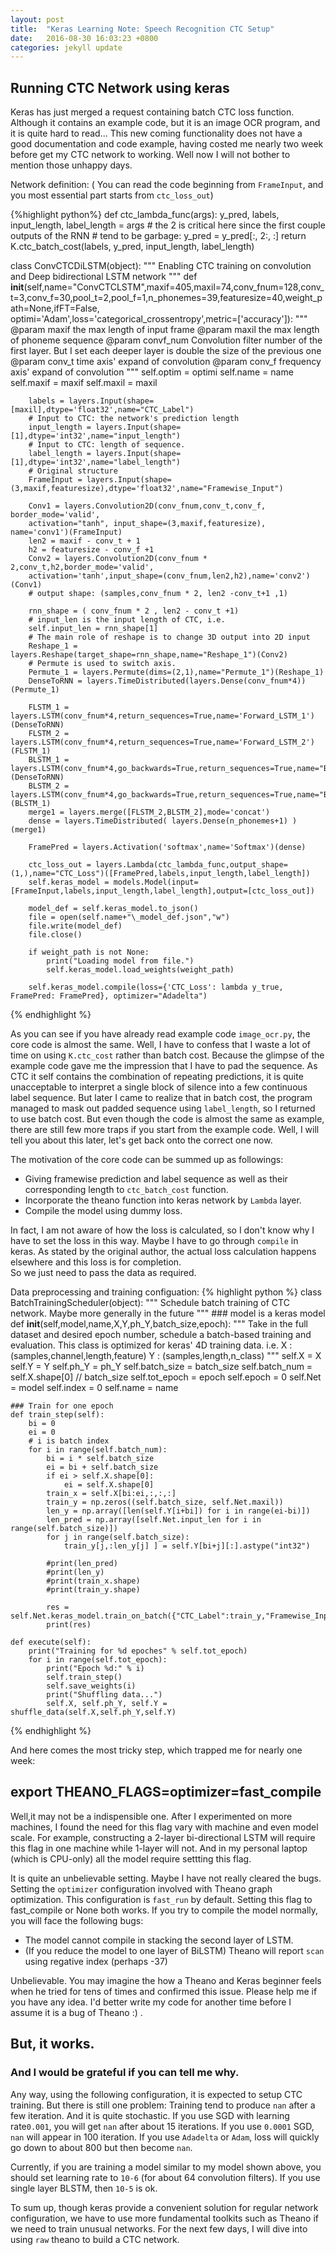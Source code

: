 ```yaml
---
layout: post
title:  "Keras Learning Note: Speech Recognition CTC Setup"
date:   2016-08-30 16:03:23 +0800
categories: jekyll update
---
```


## Running CTC Network using keras

Keras has just merged a request containing batch CTC loss function. Although it contains an example code, but it is an image OCR program, and it is quite hard to read... This new coming functionality does not have a good documentation and code example, having costed me nearly two week before get my CTC network to working. Well now I will not bother to mention those unhappy days.

Network definition: ( You can read the code beginning from `FrameInput`, and you most essential part starts from `ctc_loss_out`)

{%highlight python%}
def ctc_lambda_func(args):
    y_pred, labels, input_length, label_length = args
    # the 2 is critical here since the first couple outputs of the RNN
    # tend to be garbage:
    y_pred = y_pred[:, 2:, :]
    return K.ctc_batch_cost(labels, y_pred, input_length, label_length)

class ConvCTCDiLSTM(object):
    """
    Enabling CTC training on convolution and Deep bidirectional LSTM network
    """
    def __init__(self,name="ConvCTCLSTM",maxif=405,maxil=74,conv_fnum=128,conv_t=3,conv_f=30,pool_t=2,pool_f=1,n_phonemes=39,featuresize=40,weight_path=None,ifFT=False,
    optimi='Adam',loss='categorical_crossentropy',metric=['accuracy']):
        """
        @param maxif the max length of input frame
        @param maxil the max length of phoneme sequence
        @param convf_num Convolution filter number of the first layer. But I set each deeper layer is double the size of the previous one
        @param conv_t time axis' expand of convolution
        @param conv_f frequency axis' expand of convolution
        """
        self.optim = optimi
        self.name = name
        self.maxif = maxif
        self.maxil = maxil

        labels = layers.Input(shape=[maxil],dtype='float32',name="CTC_Label")
        # Input to CTC: the network's prediction length
        input_length = layers.Input(shape=[1],dtype='int32',name="input_length")
        # Input to CTC: length of sequence.
        label_length = layers.Input(shape=[1],dtype='int32',name="label_length")
        # Original structure
        FrameInput = layers.Input(shape=(3,maxif,featuresize),dtype='float32',name="Framewise_Input")

        Conv1 = layers.Convolution2D(conv_fnum,conv_t,conv_f, border_mode='valid',
        activation="tanh", input_shape=(3,maxif,featuresize), name='conv1')(FrameInput)
        len2 = maxif - conv_t + 1
        h2 = featuresize - conv_f +1
        Conv2 = layers.Convolution2D(conv_fnum * 2,conv_t,h2,border_mode='valid',
        activation='tanh',input_shape=(conv_fnum,len2,h2),name='conv2')(Conv1)
        # output shape: (samples,conv_fnum * 2, len2 -conv_t+1 ,1)

        rnn_shape = ( conv_fnum * 2 , len2 - conv_t +1)
        # input_len is the input length of CTC, i.e.
        self.input_len = rnn_shape[1]
        # The main role of reshape is to change 3D output into 2D input
        Reshape_1 = layers.Reshape(target_shape=rnn_shape,name="Reshape_1")(Conv2)
        # Permute is used to switch axis.
        Permute_1 = layers.Permute(dims=(2,1),name="Permute_1")(Reshape_1)
        DenseToRNN = layers.TimeDistributed(layers.Dense(conv_fnum*4))(Permute_1)

        FLSTM_1 = layers.LSTM(conv_fnum*4,return_sequences=True,name='Forward_LSTM_1')(DenseToRNN)
        FLSTM_2 = layers.LSTM(conv_fnum*4,return_sequences=True,name='Forward_LSTM_2')(FLSTM_1)
        BLSTM_1 = layers.LSTM(conv_fnum*4,go_backwards=True,return_sequences=True,name="Backward_LSTM_1")(DenseToRNN)
        BLSTM_2 = layers.LSTM(conv_fnum*4,go_backwards=True,return_sequences=True,name="Backward_LSTM_2")(BLSTM_1)
        merge1 = layers.merge([FLSTM_2,BLSTM_2],mode='concat')
        dense = layers.TimeDistributed( layers.Dense(n_phonemes+1) )(merge1)

        FramePred = layers.Activation('softmax',name='Softmax')(dense)

        ctc_loss_out = layers.Lambda(ctc_lambda_func,output_shape=(1,),name="CTC_Loss")([FramePred,labels,input_length,label_length])
        self.keras_model = models.Model(input=[FrameInput,labels,input_length,label_length],output=[ctc_loss_out])

        model_def = self.keras_model.to_json()
        file = open(self.name+"\_model_def.json","w")
        file.write(model_def)
        file.close()

        if weight_path is not None:
            print("Loading model from file.")
            self.keras_model.load_weights(weight_path)

        self.keras_model.compile(loss={'CTC_Loss': lambda y_true, FramePred: FramePred}, optimizer="Adadelta")
{% endhighlight %}

As you can see if you have already read example code `image_ocr.py`, the core code is almost the same. Well, I have to confess that I waste a lot of time on using `K.ctc_cost` rather than batch cost. Because the glimpse of the example code gave me the impression that I have to pad the sequence. As CTC it self contains the combination of repeating predictions, it is quite unacceptable to interpret a single block of silence into a few continuous label sequence. But later I came to realize that in batch cost, the program managed to mask out padded sequence using `label_length`, so I returned to use batch cost.
But even though the code is almost the same as example, there are still few more traps if you start from the example code. Well, I will tell you about this later, let's get back onto the correct one now.

The motivation of the core code can be summed up as followings:

+ Giving framewise prediction and label sequence as well as their corresponding length to `ctc_batch_cost` function.
+ Incorporate the theano function into keras network by `Lambda` layer.
+ Compile the model using dummy loss.

In fact, I am not aware of how the loss is calculated, so I don't know why I have to set the loss in this way. Maybe I have to go through `compile` in keras. As stated by the original author, the actual loss calculation happens elsewhere and this loss is for completion.  
So we just need to pass the data as required.

Data preprocessing and training configuation:
{% highlight python %}
class BatchTrainingScheduler(object):
    """
    Schedule batch training of CTC network.
    Maybe more generally in the future
    """
    ### model is a keras model
    def __init__(self,model,name,X,Y,ph_Y,batch_size,epoch):
        """
        Take in the full dataset and desired epoch number, schedule a batch-based training and evaluation.
        This class is optimized for keras' 4D training data.
        i.e. X : (samples,channel,length,feature)
            Y : (samples,length,n_class)
        """
        self.X = X
        self.Y = Y
        self.ph_Y = ph_Y
        self.batch_size = batch_size
        self.batch_num = self.X.shape[0] // batch_size
        self.tot_epoch = epoch
        self.epoch = 0
        self.Net = model
        self.index = 0
        self.name = name

    ### Train for one epoch
    def train_step(self):
        bi = 0
        ei = 0
        # i is batch index
        for i in range(self.batch_num):
            bi = i * self.batch_size
            ei = bi + self.batch_size
            if ei > self.X.shape[0]:
                ei = self.X.shape[0]
            train_x = self.X[bi:ei,:,:,:]
            train_y = np.zeros((self.batch_size, self.Net.maxil))
            len_y = np.array([len(self.Y[i+bi]) for i in range(ei-bi)])
            len_pred = np.array([self.Net.input_len for i in range(self.batch_size)])
            for j in range(self.batch_size):
                train_y[j,:len_y[j] ] = self.Y[bi+j][:].astype("int32")

            #print(len_pred)
            #print(len_y)
            #print(train_x.shape)
            #print(train_y.shape)

            res = self.Net.keras_model.train_on_batch({"CTC_Label":train_y,"Framewise_Input":train_x,"label_length":len_y,"input_length":len_pred},np.zeros_like(train_y))
            print(res)

    def execute(self):
        print("Training for %d epoches" % self.tot_epoch)
        for i in range(self.tot_epoch):
            print("Epoch %d:" % i)
            self.train_step()
            self.save_weights(i)
            print("Shuffling data...")
            self.X, self.ph_Y, self.Y = shuffle_data(self.X,self.ph_Y,self.Y)
{% endhighlight %}

And here comes the most tricky step, which trapped me for nearly one week:

## export THEANO_FLAGS=optimizer=fast_compile

Well,it may not be a indispensible one. After I experimented on more machines, I found the need for this flag vary with machine and even model scale. For example, constructing a 2-layer bi-directional LSTM will require this flag in one machine while 1-layer will not. And in my personal laptop (which is CPU-only) all the model require settting this flag.

It is quite an unbelievable setting. Maybe I have not really cleared the bugs. Setting the `optimizer` configuration involved with Theano graph optimization. This configuration is `fast_run` by default. Setting this flag to fast_compile or None both works. If you try to compile the model normally, you will face the following bugs:

+ The model cannot compile in stacking the second layer of LSTM.
+ (If you reduce the model to one layer of BiLSTM) Theano will report `scan` using regative index (perhaps -37)

Unbelievable. You may imagine the how a Theano and Keras beginner feels when he tried for tens of times and confirmed this issue. Please help me if you have any idea. I'd better write my code for another time before I assume it is a bug of Theano :) .
## But, it works.
### And I would be grateful if you can tell me why.

Any way, using the following configuration, it is expected to setup CTC training.
But there is still one problem: Training tend to produce `nan` after a few iteration. And it is quite stochastic. If you use SGD with learning rate`0.001`, you will get `nan` after about 15 iterations. If you use `0.0001` SGD, `nan` will appear  in 100 iteration. If you use `Adadelta` or `Adam`, loss will quickly go down to about 800 but then become `nan`.

Currently, if you are training a model similar to my model shown above, you should set learning rate to `10-6` (for about 64 convolution filters). If you use single layer BLSTM, then `10-5` is ok.

To sum up, though keras provide a convenient solution for regular network configuration, we have to use more fundamental toolkits such as Theano if we need to train unusual networks. For the next few days, I will dive into using `raw` theano to build a CTC network.